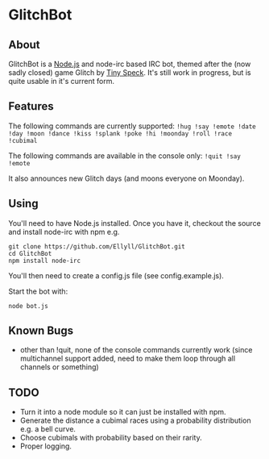 GlitchBot
=========

About
-----
GlitchBot is a [Node.js](http://nodejs.org/) and node-irc based IRC bot, themed after the (now sadly closed) game Glitch by [Tiny Speck](http://tinyspeck.com/). It's still work in progress, but is quite usable in it's current form.

Features
--------
The following commands are currently supported:
`!hug !say !emote !date !day !moon !dance !kiss !splank !poke !hi !moonday !roll !race !cubimal`

The following commands are available in the console only:
`!quit !say !emote`


It also announces new Glitch days (and moons everyone on Moonday).

Using
-----
You'll need to have Node.js installed. Once you have it, checkout the source and install node-irc with npm e.g.

	git clone https://github.com/Ellyll/GlitchBot.git
	cd GlitchBot
	npm install node-irc

You'll then need to create a config.js file (see config.example.js).

Start the bot with:

	node bot.js

Known Bugs
----------
 * other than !quit, none of the console commands currently work (since multichannel support added, need to make them
 loop through all channels or something)

TODO
----
* Turn it into a node module so it can just be installed with npm.
* Generate the distance a cubimal races using a probability distribution e.g. a bell curve.
* Choose cubimals with probability based on their rarity.
* Proper logging.
